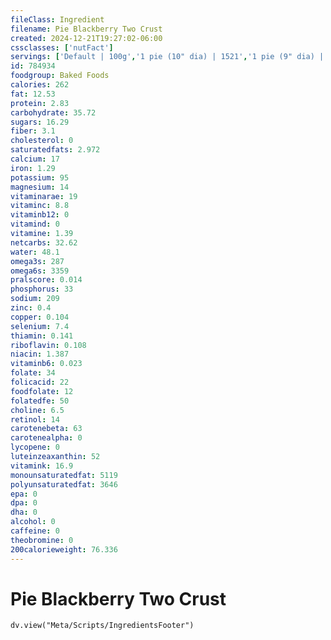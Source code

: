 ```yaml
---
fileClass: Ingredient
filename: Pie Blackberry Two Crust
created: 2024-12-21T19:27:02-06:00
cssclasses: ['nutFact']
servings: ['Default | 100g','1 pie (10" dia) | 1521','1 pie (9" dia) | 1203','1 piece (1/8 of 9" dia) | 150','1 surface inch | 19','1 cup | 186']
id: 784934
foodgroup: Baked Foods
calories: 262
fat: 12.53
protein: 2.83
carbohydrate: 35.72
sugars: 16.29
fiber: 3.1
cholesterol: 0
saturatedfats: 2.972
calcium: 17
iron: 1.29
potassium: 95
magnesium: 14
vitaminarae: 19
vitaminc: 8.8
vitaminb12: 0
vitamind: 0
vitamine: 1.39
netcarbs: 32.62
water: 48.1
omega3s: 287
omega6s: 3359
pralscore: 0.014
phosphorus: 33
sodium: 209
zinc: 0.4
copper: 0.104
selenium: 7.4
thiamin: 0.141
riboflavin: 0.108
niacin: 1.387
vitaminb6: 0.023
folate: 34
folicacid: 22
foodfolate: 12
folatedfe: 50
choline: 6.5
retinol: 14
carotenebeta: 63
carotenealpha: 0
lycopene: 0
luteinzeaxanthin: 52
vitamink: 16.9
monounsaturatedfat: 5119
polyunsaturatedfat: 3646
epa: 0
dpa: 0
dha: 0
alcohol: 0
caffeine: 0
theobromine: 0
200calorieweight: 76.336
---
```


# Pie Blackberry Two Crust

```dataviewjs
dv.view("Meta/Scripts/IngredientsFooter")
```